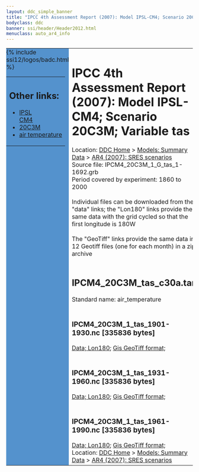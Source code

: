 ```yaml
---
layout: ddc_simple_banner
title: "IPCC 4th Assessment Report (2007): Model IPSL-CM4; Scenario 20C3M; Variable tas"
bodyclass: ddc
banner: ssi/header/Header2012.html
menuclass: auto_ar4_info
---
```



<table width="100%" border="0" cellspacing="0" cellpadding="0" style="border-collapse: collapse;">
<tr style="margin:0;padding:0;border:0;">
<td style="margin:0;padding:0;border:0;height:1pt;width:150pt;background:#5492CD;" valign="top" >

<div id="lh-col2" class="auto_ar4_info">
<table class="menumain" bgcolor="#5492CD" cellspacing="0" width="100%" border="0">
<tr><td>
<h2> Other links:</h2>
<ul>
<li><a href="/auto/ar4/model-IPSL-CM4.html">IPSL<br/>CM4</a></li>
<li><a href="/auto/ar4/scenario-20C3M.html">20C3M</a></li>
<li><a href="/auto/ar4/var-air_temperature.html">air temperature</a></li>
</ul>
</td></tr>
{% include ssi12/logos/badc.html %}
</table>
</div>
</td>
<td><h1>IPCC 4th Assessment Report (2007): Model IPSL-CM4; Scenario 20C3M; Variable tas</h1>

<!-- Breadcrumb1 -->
<div id="breadcrumb1" align="left">
Location: <a href="/index.html">DDC Home</a> > <a href="/sim/gcm_clim/">Models: Summary Data</a>
> <a href="/sim/gcm_clim/SRES_AR4/index.html">AR4 (2007): SRES scenarios</a>
</div>
<!-- End of Breadcrumb1 -->Source file: IPCM4_20C3M_1_G_tas_1-1692.grb
<br/>
Period covered by experiment: 1860 to 2000<br/>
<br/>Individual files can be downloaded from the "data" links; the "Lon180" links provide the same data
         with the grid cycled so that the first longitude is 180W<br/>
<br/>The "GeoTiff" links provide the same data in 12 Geotiff files (one for each month)
          in a zip archive<br/>
<br/><h2>IPCM4_20C3M_tas_c30a.tar</h2>
Standard name: air_temperature<br>
<br/><h3>IPCM4_20C3M_1_tas_1901-1930.nc [335836 bytes]</h3>
<a href="/cgi-bin/downl/ar4_nc/tas/IPCM4_20C3M_1_tas_1901-1930.nc">Data; </a><a href="/cgi-bin/downl/ar4_nc/tas/IPCM4_20C3M_1_tas_1901-1930.cyto180.nc"> Lon180</a>; <a href="/cgi-bin/downl/ar4_tif/tas/IPCM4_20C3M_1_tas_1901-1930.zip">Gis GeoTiff format; </a><br/>
<br/><h3>IPCM4_20C3M_1_tas_1931-1960.nc [335836 bytes]</h3>
<a href="/cgi-bin/downl/ar4_nc/tas/IPCM4_20C3M_1_tas_1931-1960.nc">Data; </a><a href="/cgi-bin/downl/ar4_nc/tas/IPCM4_20C3M_1_tas_1931-1960.cyto180.nc"> Lon180</a>; <a href="/cgi-bin/downl/ar4_tif/tas/IPCM4_20C3M_1_tas_1931-1960.zip">Gis GeoTiff format; </a><br/>
<br/><h3>IPCM4_20C3M_1_tas_1961-1990.nc [335836 bytes]</h3>
<a href="/cgi-bin/downl/ar4_nc/tas/IPCM4_20C3M_1_tas_1961-1990.nc">Data; </a><a href="/cgi-bin/downl/ar4_nc/tas/IPCM4_20C3M_1_tas_1961-1990.cyto180.nc"> Lon180</a>; <a href="/cgi-bin/downl/ar4_tif/tas/IPCM4_20C3M_1_tas_1961-1990.zip">Gis GeoTiff format; </a><br/>
<!-- Breadcrumb2 -->
<div id="breadcrumb2" align="left">
Location: <a href="/index.html">DDC Home</a> > <a href="/sim/gcm_clim/">Models: Summary Data</a>
> <a href="/sim/gcm_clim/SRES_AR4/index.html">AR4 (2007): SRES scenarios</a>
</div>
<!-- End of Breadcrumb2 --></td></tr></table>
